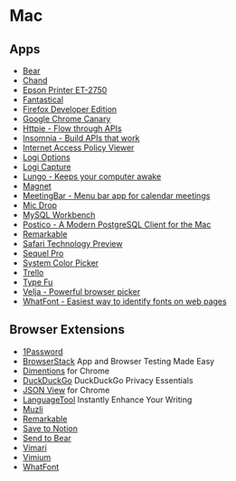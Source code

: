 # Mac

## Apps

- [Bear](https://bear.app)
- [Chand](https://apps.apple.com/au/app/chand/id1524200188)
- [Epson Printer ET-2750](http://epson.sn)
- [Fantastical](https://flexibits.com/fantastical)
- [Firefox Developer Edition](https://www.mozilla.org/en-US/firefox/developer)
- [Google Chrome Canary](https://www.google.com/chrome/canary)
- [Httpie - Flow through APIs](https://httpie.io/)
- [Insomnia - Build APIs that work](https://insomnia.rest/)
- [Internet Access Policy Viewer](https://obdev.at/products/iapviewer)
- [Logi Options](https://support.logi.com)
- [Logi Capture](https://support.logi.com)
- [Lungo - Keeps your computer awake](https://sindresorhus.com/lungo)
- [Magnet](https://magnet.crowdcafe.com)
- [MeetingBar - Menu bar app for calendar meetings](https://github.com/leits/MeetingBar)
- [Mic Drop](https://getmicdrop.com)
- [MySQL Workbench](https://www.mysql.com/products/workbench/)
- [Postico - A Modern PostgreSQL Client for the Mac](https://eggerapps.at/postico/)
- [Remarkable](https://my.remarkable.com)
- [Safari Technology Preview](https://developer.apple.com/safari/technology-preview)
- [Sequel Pro](https://sequelpro.com)
- [System Color Picker](https://sindresorhus.com/system-color-picker)
- [Trello](https://trello.com/platforms)
- [Type Fu](https://type-fu.com)
- [Velja - Powerful browser picker](https://sindresorhus.com/velja)
- [WhatFont - Easiest way to identify fonts on web pages](https://apps.apple.com/us/app/whatfont/id1437138382?mt=12)

## Browser Extensions

- [1Password](https://1password.com/downloads)
- [BrowserStack](https://www.browserstack.com/integrations) App and Browser Testing Made Easy
- [Dimentions](https://chrome.google.com/webstore/detail/dimensions/baocaagndhipibgklemoalmkljaimfdj) for Chrome
- [DuckDuckGo](https://duckduckgo.com/app) DuckDuckGo Privacy Essentials
- [JSON View](https://chrome.google.com/webstore/detail/jsonview/chklaanhfefbnpoihckbnefhakgolnmc) for Chrome
- [LanguageTool](https://languagetool.org) Instantly Enhance Your Writing
- [Muzli](https://muz.li)
- [Remarkable](https://my.remarkable.com)
- [Save to Notion](https://www.notion.so/web-clipper)
- [Send to Bear](https://bear.app/faq/Extensions/Browser%20extensions)
- [Vimari](https://github.com/televator-apps/vimari)
- [Vimium](https://github.com/philc/vimium)
- [WhatFont](https://chrome.google.com/webstore/detail/whatfont/jabopobgcpjmedljpbcaablpmlmfcogm)
